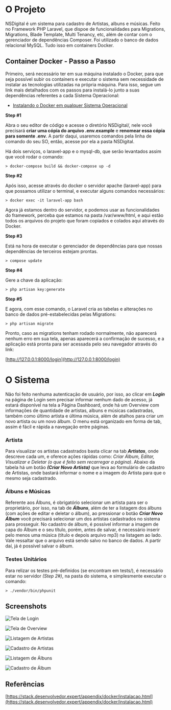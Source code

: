 # O Projeto

NSDigital é um sistema para cadastro de Artistas, albuns e músicas.
Feito no Framework PHP Laravel, que dispoe de funcionalidades para Migrations, Migrations, Blade Template, Multi Tenancy, etc, além de contar com o gerenciador de dependências Composer. 
Foi utilizado o banco de dados relacional MySQL. Tudo isso em containers Docker.


## Container Docker - Passo a Passo

Primeiro, será necessário ter em sua máquina instalado o Docker, para que seja possível subir os containers e executar o sistema sem necessidade de instalar as tecnologias utilizadas na própria máquina. Para isso, segue um link mais detalhados com os passos para instalá-lo junto a suas dependências referentes a cada Sistema Operacional:

* [Instalando o Docker em qualquer Sistema Operacional](https://stack.desenvolvedor.expert/appendix/docker/instalacao.html)


**Step #1**

Abra o seu editor de código e acesse o diretório NSDigital/, nele você precisará **criar uma cópia do arquivo .env.example** e **renomear essa cópia para somente .env**.
A partir daqui, usaremos comandos pela linha de comando do seu SO, então, acesse por ela a pasta NSDigital.

Há dois serviços, o laravel-app e o mysql-db, que serão levantados assim que você rodar o comando:

    > docker-compose build && docker-compose up -d



**Step #2**

Após isso, acesse através do docker o servidor apache (laravel-app) para que possamos utilizar o terminal, e executar alguns comandos necessários:
    
    > docker exec -it laravel-app bash
	
Agora já estamos dentro do servidor, e podemos usar as funcionalidades do framework, perceba que estamos na pasta /var/www/html, e aqui estão todos os arquivos do projeto que foram copiados e colados aqui através do Docker.

**Step #3**

Está na hora de executar o gerenciador de dependências para que nossas dependências de terceiros estejam prontas. 

    > compose update


**Step #4**

Gere a chave da aplicação:
	
	> php artisan key:generate


**Step #5**

E agora, com esse comando, o Laravel cria as tabelas e alterações no banco de dados pré-estabelecidas pelas Migrations:

	> php artisan migrate

Pronto, caso as migrations tenham rodado normalmente, não aparecerá nenhum erro em sua tela, apenas aparecerá a confirmação de sucesso, e a aplicação está pronta para ser acessada pelo seu navegador através do link:
	
 [http://127.0.0.1:8000/login](http://127.0.0.1:8000/login)


# O Sistema
Não foi feito nenhuma autenticação de usuário, por isso, ao clicar em ***Login*** na página de Login sem precisar informar nenhum dado de acesso, já estará disponível na tela a Página Dashboard, onde há um Overview com informações de quantidade de artistas, albuns e músicas cadastradas, também como último artista e última música,  além de atalhos para criar um novo artista ou um novo álbum.
O menu está organizado em forma de tab, assim é fácil e rápida a navegação entre páginas.

 ### Artista
 Para visualizar os artistas cadastrados basta clicar na tab ***Artistas***, onde descreve cada um, e oferece ações rápidas como: *Criar Álbum, Editar, Visualizar e Deletar (o que é feito sem recarregar a página)*.
Abaixo da tabela há um botão ***(Criar Novo Artista)*** que leva ao formulário de cadastro de Artistas, onde bastará informar o nome e a imagem do Artista para que o mesmo seja cadastrado.

 ### Álbuns e Músicas
Referente aos Álbuns, é obrigatório selecionar um artista para ser o proprietário, por isso, na tab de ***Álbuns***, além de ter a listagem dos álbuns (com ações de editar e deletar o álbum), ao pressionar o botão ***Criar Novo Álbum*** você precisará selecionar um dos artistas cadastrados no sistema para prosseguir. 
No cadastro de álbum, é possível informar a imagem de capa do Álbum e o seu título, porém, antes de salvar, é necessário inserir pelo menos uma música (título e depois arquivo mp3) na listagem ao lado. Vale ressaltar que o arquivo está sendo salvo no banco de dados. A partir daí, já é possível salvar o álbum.

 ### Testes Unitários
Para relizar os testes pré-definidos (se encontram em tests/), é necessário estar no servidor *(Step 2#)*, na pasta do sistema, e simplesmente executar o comando:

    > ./vendor/bin/phpunit



## Screenshots


![Tela de Login](https://i.ibb.co/ccVW7vK/Tela-de-Login.jpg)

![Tela de Overview](https://i.ibb.co/HrM5KNt/Tela-de-Overview.jpg)

![Listagem de Artistas](https://i.ibb.co/x6cYXGG/Tela-de-Artistas.jpg)

![Cadastro de Artistas](https://i.ibb.co/KyfNb5r/Tela-de-Cadastro-de-Artistas.jpg)

![Listagem de Álbuns](https://i.ibb.co/Kryd7cw/Tela-de-lbuns.jpg)

![Cadastro de Álbum](https://i.ibb.co/y56pgGS/Tela-de-Cadastro-de-lbum.jpg)



## Referências

[https://stack.desenvolvedor.expert/appendix/docker/instalacao.html](https://stack.desenvolvedor.expert/appendix/docker/instalacao.html)

